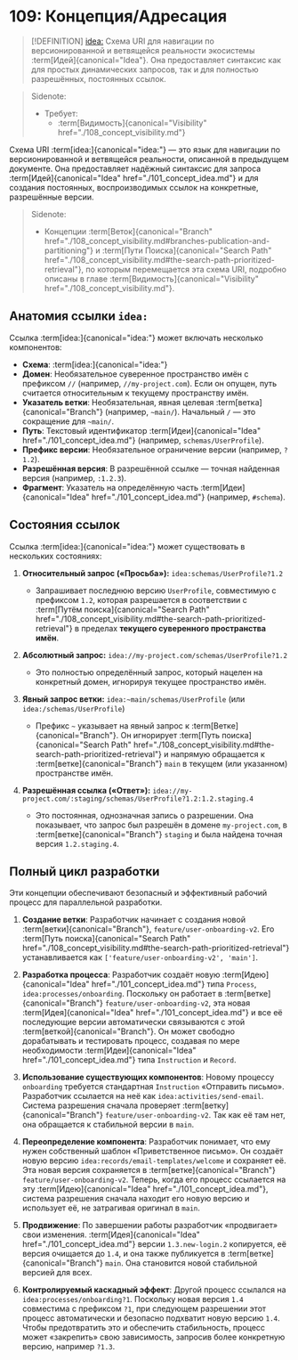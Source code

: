 # 109: Концепция/Адресация

> [!DEFINITION] [idea:](./000_glossary.md)
> Схема URI для навигации по версионированной и ветвящейся реальности экосистемы :term[Идей]{canonical="Idea"}. Она предоставляет синтаксис как для простых динамических запросов, так и для полностью разрешённых, постоянных ссылок.

> Sidenote:
> - Требует:
>   - :term[Видимость]{canonical="Visibility" href="./108_concept_visibility.md"}

Схема URI :term[idea:]{canonical="idea:"} — это язык для навигации по версионированной и ветвящейся реальности, описанной в предыдущем документе. Она предоставляет надёжный синтаксис для запроса :term[Идей]{canonical="Idea" href="./101_concept_idea.md"} и для создания постоянных, воспроизводимых ссылок на конкретные, разрешённые версии.

> Sidenote:
> - Концепции :term[Веток]{canonical="Branch" href="./108_concept_visibility.md#branches-publication-and-partitioning"} и :term[Пути Поиска]{canonical="Search Path" href="./108_concept_visibility.md#the-search-path-prioritized-retrieval"}, по которым перемещается эта схема URI, подробно описаны в главе :term[Видимость]{canonical="Visibility" href="./108_concept_visibility.md"}.

## Анатомия ссылки `idea:`

Ссылка :term[idea:]{canonical="idea:"} может включать несколько компонентов:

- **Схема**: :term[idea:]{canonical="idea:"}
- **Домен**: Необязательное суверенное пространство имён с префиксом `//` (например, `//my-project.com`). Если он опущен, путь считается относительным к текущему пространству имён.
- **Указатель ветки**: Необязательная, явная целевая :term[ветка]{canonical="Branch"} (например, `~main/`). Начальный `/` — это сокращение для `~main/`.
- **Путь**: Текстовый идентификатор :term[Идеи]{canonical="Idea" href="./101_concept_idea.md"} (например, `schemas/UserProfile`).
- **Префикс версии**: Необязательное ограничение версии (например, `?1.2`).
- **Разрешённая версия**: В разрешённой ссылке — точная найденная версия (например, `:1.2.3`).
- **Фрагмент**: Указатель на определённую часть :term[Идеи]{canonical="Idea" href="./101_concept_idea.md"} (например, `#schema`).

## Состояния ссылок

Ссылка :term[idea:]{canonical="idea:"} может существовать в нескольких состояниях:

1.  **Относительный запрос («Просьба»):** `idea:schemas/UserProfile?1.2`
    - Запрашивает последнюю версию `UserProfile`, совместимую с префиксом `1.2`, которая разрешается в соответствии с :term[Путём поиска]{canonical="Search Path" href="./108_concept_visibility.md#the-search-path-prioritized-retrieval"} в пределах **текущего суверенного пространства имён**.

2.  **Абсолютный запрос:** `idea://my-project.com/schemas/UserProfile?1.2`
    - Это полностью определённый запрос, который нацелен на конкретный домен, игнорируя текущее пространство имён.

3.  **Явный запрос ветки:** `idea:~main/schemas/UserProfile` (или `idea:/schemas/UserProfile`)
    - Префикс `~` указывает на явный запрос к :term[Ветке]{canonical="Branch"}. Он игнорирует :term[Путь поиска]{canonical="Search Path" href="./108_concept_visibility.md#the-search-path-prioritized-retrieval"} и напрямую обращается к :term[ветке]{canonical="Branch"} `main` в текущем (или указанном) пространстве имён.

4.  **Разрешённая ссылка («Ответ»):** `idea://my-project.com/:staging/schemas/UserProfile?1.2:1.2.staging.4`
    - Это постоянная, однозначная запись о разрешении. Она показывает, что запрос был разрешён в домене `my-project.com`, в :term[ветке]{canonical="Branch"} `staging` и была найдена точная версия `1.2.staging.4`.

## Полный цикл разработки

Эти концепции обеспечивают безопасный и эффективный рабочий процесс для параллельной разработки.

1.  **Создание ветки**: Разработчик начинает с создания новой :term[ветки]{canonical="Branch"}, `feature/user-onboarding-v2`. Его :term[Путь поиска]{canonical="Search Path" href="./108_concept_visibility.md#the-search-path-prioritized-retrieval"} устанавливается как `['feature/user-onboarding-v2', 'main']`.

2.  **Разработка процесса**: Разработчик создаёт новую :term[Идею]{canonical="Idea" href="./101_concept_idea.md"} типа `Process`, `idea:processes/onboarding`. Поскольку он работает в :term[ветке]{canonical="Branch"} `feature/user-onboarding-v2`, эта новая :term[Идея]{canonical="Idea" href="./101_concept_idea.md"} и все её последующие версии автоматически связываются с этой :term[веткой]{canonical="Branch"}. Он может свободно дорабатывать и тестировать процесс, создавая по мере необходимости :term[Идеи]{canonical="Idea" href="./101_concept_idea.md"} типа `Instruction` и `Record`.

3.  **Использование существующих компонентов**: Новому процессу `onboarding` требуется стандартная `Instruction` «Отправить письмо». Разработчик ссылается на неё как `idea:activities/send-email`. Система разрешения сначала проверяет :term[ветку]{canonical="Branch"} `feature/user-onboarding-v2`. Так как её там нет, она обращается к стабильной версии в `main`.

4.  **Переопределение компонента**: Разработчик понимает, что ему нужен собственный шаблон «Приветственное письмо». Он создаёт новую версию `idea:records/email-templates/welcome` и сохраняет её. Эта новая версия сохраняется в :term[ветке]{canonical="Branch"} `feature/user-onboarding-v2`. Теперь, когда его процесс ссылается на эту :term[Идею]{canonical="Idea" href="./101_concept_idea.md"}, система разрешения сначала находит его новую версию и использует её, не затрагивая оригинал в `main`.

5.  **Продвижение**: По завершении работы разработчик «продвигает» свои изменения. :term[Идея]{canonical="Idea" href="./101_concept_idea.md"} версии `1.3.new-login.2` копируется, её версия очищается до `1.4`, и она также публикуется в :term[ветке]{canonical="Branch"} `main`. Она становится новой стабильной версией для всех.

6.  **Контролируемый каскадный эффект**: Другой процесс ссылался на `idea:processes/onboarding?1`. Поскольку новая версия `1.4` совместима с префиксом `?1`, при следующем разрешении этот процесс автоматически и безопасно подхватит новую версию `1.4`. Чтобы предотвратить это и обеспечить стабильность, процесс может «закрепить» свою зависимость, запросив более конкретную версию, например `?1.3`.